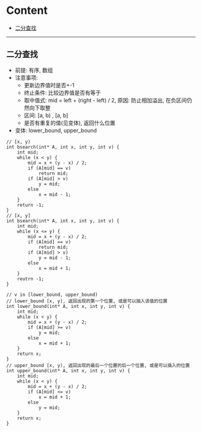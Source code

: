 # Content
- [二分查找](#二分查找)

---
## 二分查找
- 前提: 有序, 数组
- 注意事项: 
  - 更新边界值时是否+-1
  - 终止条件: 比较边界值是否有等于
  - 取中值式: mid = left + (right - left) / 2, 原因: 防止相加溢出, 在负区间仍然向下取整
  - 区间: [a, b) , [a, b]
  - 是否有重复的值(见变体), 返回什么位置
- 变体: lower_bound, upper_bound

```
// [x, y)
int bsearch(int* A, int x, int y, int v) {
    int mid;
    while (x < y) {
        mid = x + (y - x) / 2;
        if (A[mid] == v)
            return mid;
        if (A[mid] > v)
            y = mid;
        else
            x = mid - 1;
    }
    return -1;
}
// [x, y]
int bsearch(int* A, int x, int y, int v) {
    int mid;
    while (x <= y) {
        mid = x + (y - x) / 2;
        if (A[mid] == v)
            return mid;
        if (A[mid] > v)
            y = mid - 1;
        else
            x = mid + 1;
    }
    reutrn -1;
}

// v in [lower_bound, upper_bound)
// lower_bound [x, y), 返回出现的第一个位置, 或是可以插入该值的位置
int lower_bound(int* A, int x, int y, int v) {
    int mid;
    while (x < y) {
        mid = x + (y - x) / 2;
        if (A[mid] >= v)
            y = mid;
        else
            x = mid + 1;
    }
    return x;
}
// upper_bound [x, y), 返回出现的最后一个位置的后一个位置, 或是可以插入的位置
int upper_bound(int* A, int x, int y, int v) {
    int mid;
    while (x < y) {
        mid = x + (y - x) / 2;
        if (A[mid] <= v)
            x = mid + 1;
        else 
            y = mid;
    }
    return x;
}
```
